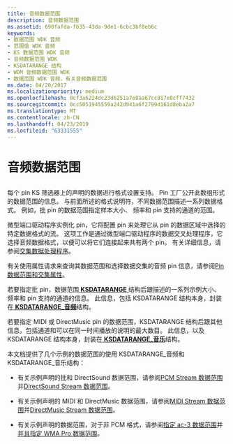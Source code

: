 ```yaml
---
title: 音频数据范围
description: 音频数据范围
ms.assetid: 690fafda-fb35-43da-9de1-6cbc3bf8eb6c
keywords:
- 数据范围 WDK 音频
- 范围值 WDK 音频
- KS 数据范围 WDK 音频
- 音频数据范围 WDK
- KSDATARANGE 结构
- WDM 音频数据范围 WDK
- 数据范围 WDK 音频，有关音频数据范围
ms.date: 04/20/2017
ms.localizationpriority: medium
ms.openlocfilehash: 0cf3a6224dc23d6251a7e9aa67cc817e0cff7432
ms.sourcegitcommit: 0cc5051945559a242d941a6f2799d161d8eba2a7
ms.translationtype: MT
ms.contentlocale: zh-CN
ms.lasthandoff: 04/23/2019
ms.locfileid: "63331555"
---
```

# <a name="audio-data-ranges"></a>音频数据范围


## <span id="audio_data_ranges"></span><span id="AUDIO_DATA_RANGES"></span>


每个 pin KS 筛选器上的声明的数据进行格式设置支持。 Pin 工厂公开此数组形式的数据范围的信息。 与前面所述的格式说明符，不同数据范围描述一系列数据格式。 例如，批 pin 的数据范围指定样本大小、 频率和 pin 支持的通道的范围。

微型端口驱动程序实例化 pin，它将配置 pin 来处理它从 pin 的数据区域中选择的特定数据格式的流。 这项工作是通过微型端口驱动程序的数据交叉处理程序，它选择音频数据格式，以便可以将它们连接起来共有两个 pin。 有关详细信息，请参阅[交集数据处理程序](data-intersection-handlers.md)。

有关使用属性请求来查询其数据范围和选择数据交集的音频 pin 信息，请参阅[Pin 数据范围和交集属性](pin-data-range-and-intersection-properties.md)。

若要指定批 pin，数据范围[ **KSDATARANGE** ](https://msdn.microsoft.com/library/windows/hardware/ff561658)结构后跟描述的一系列示例大小、 频率和 pin 支持的通道的信息。 此信息，包括 KSDATARANGE 结构本身，封装在[ **KSDATARANGE\_音频**](https://msdn.microsoft.com/library/windows/hardware/ff537096)结构。

若要指定 MIDI 或 DirectMusic pin 的数据范围，KSDATARANGE 结构后跟其他信息，包括通道和可以在同一时间播放的说明的最大数目。 此信息，以及 KSDATARANGE 结构本身，封装在[ **KSDATARANGE\_音乐**](https://msdn.microsoft.com/library/windows/hardware/ff537097)结构。

本文档提供了几个示例的数据范围的使用 KSDATARANGE\_音频和 KSDATARANGE\_音乐结构：

-   有关示例声明的批和 DirectSound 数据范围，请参阅[PCM Stream 数据范围](pcm-stream-data-range.md)并[DirectSound Stream 数据范围](directsound-stream-data-range.md)。

-   有关示例声明的 MIDI 和 DirectMusic 数据范围，请参阅[MIDI Stream 数据范围](midi-stream-data-range.md)并[DirectMusic Stream 数据范围](directmusic-stream-data-range.md)。

-   有关示例声明的数据范围，对于非 PCM 格式，请参阅[指定 ac-3 数据范围](specifying-ac-3-data-ranges.md)并[并且指定 WMA Pro 数据范围](specifying-wma-pro-data-ranges.md)。

 

 




